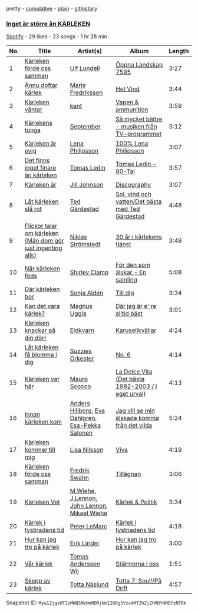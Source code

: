 pretty - [cumulative](/playlists/cumulative/2PMlGn5a2jxukdhCYQyQvG.md) - [plain](/playlists/plain/2PMlGn5a2jxukdhCYQyQvG) - [githistory](https://github.githistory.xyz/mackorone/spotify-playlist-archive/blob/main/playlists/plain/2PMlGn5a2jxukdhCYQyQvG)

### [Inget är större än KÄRLEKEN](https://open.spotify.com/playlist/2PMlGn5a2jxukdhCYQyQvG)

> 

[Spotify](https://open.spotify.com/user/spotify) - 29 likes - 23 songs - 1 hr 28 min

| No. | Title | Artist(s) | Album | Length |
|---|---|---|---|---|
| 1 | [Kärleken förde oss samman](https://open.spotify.com/track/5qXlOxhdaMNnSfuciYmIWK) | [Ulf Lundell](https://open.spotify.com/artist/5kFHS4mQd9W0r7qDp8ec9A) | [Öppna Landskap 7595](https://open.spotify.com/album/7aB0bPRv2elnc0Ou1whaty) | 3:27 |
| 2 | [Ännu doftar kärlek](https://open.spotify.com/track/2cvgUpzXjHLtoE6P8SccL6) | [Marie Fredriksson](https://open.spotify.com/artist/4YkPXMsmFf3K2XFHPddqFU) | [Het Vind](https://open.spotify.com/album/3FSeVAROTnxA1143QnIrHR) | 3:44 |
| 3 | [Kärleken väntar](https://open.spotify.com/track/6jvqpOz4CrGUIk7d5iaI7i) | [kent](https://open.spotify.com/artist/4KXp3xtaz1wWXnu5u34eVX) | [Vapen & ammunition](https://open.spotify.com/album/2DGzTm2R2v3G0IjnxXtP3Y) | 3:59 |
| 4 | [Kärlekens tunga](https://open.spotify.com/track/2CaHPISDeB7ub0V71igOs0) | [September](https://open.spotify.com/artist/6VX2R9L0O0d6qPvqGuIH7b) | [Så mycket bättre \- musiken från TV\-programmet](https://open.spotify.com/album/5bxPcPCCnLnsdAi27KZMO8) | 3:12 |
| 5 | [Kärleken är evig](https://open.spotify.com/track/6O0DtbGGeDMBSGBDhFCxrG) | [Lena Philipsson](https://open.spotify.com/artist/7rZYHhxGKbe1XepzlpDlKm) | [100% Lena Philipsson](https://open.spotify.com/album/0Uii6Rh3iHnzyz0HIXcRue) | 3:07 |
| 6 | [Det finns inget finare än kärleken](https://open.spotify.com/track/1Qid5jX73gnIxx7RmRxDiq) | [Tomas Ledin](https://open.spotify.com/artist/518rTAIFPwQjLUSi4Pdzzn) | [Tomas Ledin \- 80\-Tal](https://open.spotify.com/album/0YdkVmcOnLjq178i8I2RzK) | 3:57 |
| 7 | [Kärleken är](https://open.spotify.com/track/3JhvBSXoWXJnKGzCmPlaxV) | [Jill Johnson](https://open.spotify.com/artist/2aaGbpl5Y2ykZsNFZM6ofw) | [Discography](https://open.spotify.com/album/2HkYSJxNf8FLikNbc08uFB) | 3:07 |
| 8 | [Låt kärleken slå rot](https://open.spotify.com/track/2FuazTK4ewgx5QytkCjotZ) | [Ted Gärdestad](https://open.spotify.com/artist/6zpub6jbY6CdrcqQsDq8P4) | [Sol, vind och vatten/Det bästa med Ted Gärdestad](https://open.spotify.com/album/5nFegfmG4jQHvYVX0Mgr2A) | 4:48 |
| 9 | [Flickor talar om kärleken \(Män dom gör just ingenting alls\)](https://open.spotify.com/track/5TH3Ce4KIBNhsJ0ivYtI8Y) | [Niklas Strömstedt](https://open.spotify.com/artist/3nEiRzdQNmkUgoknNt9IRu) | [30 år i kärlekens tjänst](https://open.spotify.com/album/3BV8m4wlM1r0KTcYzTKBdY) | 3:49 |
| 10 | [När kärleken föds](https://open.spotify.com/track/7sro3mszYy7jOUQRXPaFnV) | [Shirley Clamp](https://open.spotify.com/artist/09AdawDC7B5zcphs18nRB7) | [För den som älskar \- En samling](https://open.spotify.com/album/4rvN0YQiXEunShsrdJCfrv) | 5:08 |
| 11 | [Där kärleken bor](https://open.spotify.com/track/0bBnjEQLVnnYYOkUissTgY) | [Sonja Aldén](https://open.spotify.com/artist/3XyHsKlvXenLURpECPEQOJ) | [Till dig](https://open.spotify.com/album/7ens1nd6FrbqGdyVGFkmVV) | 3:34 |
| 12 | [Kan det vara kärlek?](https://open.spotify.com/track/6ls0wAza0bSqu86g4g2rX2) | [Magnus Uggla](https://open.spotify.com/artist/30j6YCWLSp59jLF7yIYZWq) | [Där jag är e' re alltid bäst](https://open.spotify.com/album/1w6BUXRzFVMCW1YPvpDKNE) | 3:01 |
| 13 | [Kärleken knackar på din dörr](https://open.spotify.com/track/7tYXm0UqcMXNlGEsyd3J5D) | [Eldkvarn](https://open.spotify.com/artist/6TLywjDgcz3M1rTrX7ht5k) | [Karusellkvällar](https://open.spotify.com/album/62NPjfTQIWJElWV9cqFx8c) | 4:24 |
| 14 | [Låt kärleken få blomma i dig](https://open.spotify.com/track/3d4Lk0hRjHiWM9oIAcrvLC) | [Suzzies Orkester](https://open.spotify.com/artist/1YqNwBtZfItNvcpXzLbX4M) | [No\. 6](https://open.spotify.com/album/75pH0Zvrx0ZwxkLPFAlzjF) | 4:14 |
| 15 | [Kärleken var här](https://open.spotify.com/track/4fQoN0IhJT7NeChfQCX10k) | [Mauro Scocco](https://open.spotify.com/artist/0qC4DawW3xCirhuq5cvaKV) | [La Dolce Vita \(Det bästa 1982\-2003 / I eget urval\)](https://open.spotify.com/album/2NGxRightYBo8RnHOcwB4z) | 4:13 |
| 16 | [Innan kärleken kom](https://open.spotify.com/track/3D8k8emHwhx1RycGGXlmRl) | [Anders Hillborg](https://open.spotify.com/artist/6FJvb2eSpRIXvmvp1aAw7y), [Eva Dahlgren](https://open.spotify.com/artist/7IK2JpZglDYTrso4ILEKE0), [Esa\-Pekka Salonen](https://open.spotify.com/artist/3ilNZUdmNZ2nUcuAOIpsQl) | [Jag vill se min älskade komma från det vilda](https://open.spotify.com/album/7CLwbwJZeQNgg5rNfBoblI) | 5:24 |
| 17 | [Kärleken kommer till mig](https://open.spotify.com/track/291cB8keJoovslNnLnf7ar) | [Lisa Nilsson](https://open.spotify.com/artist/68QvqbdqwqqjW39YpUJHdG) | [Viva](https://open.spotify.com/album/3ghiuEEqgvNIbkfglzpGlR) | 4:19 |
| 18 | [Kärleken förde oss samman](https://open.spotify.com/track/09hVKZy6krYSKeuPeAcQUl) | [Fredrik Swahn](https://open.spotify.com/artist/7iUozbj4mpGiS8efljAJMi) | [Tillägnan](https://open.spotify.com/album/5m9ILNgpFxvzLmAj4LKm7g) | 3:06 |
| 19 | [Kärleken Vet](https://open.spotify.com/track/2kpmQKlGQVm2TieZX5uESD) | [M.Wiehe](https://open.spotify.com/artist/0cPf4fZAZWAuBiSRHvG5vw), [J.Lennon](https://open.spotify.com/artist/0L5BT6lEcMKHfHd71pDRuG), [John Lennon](https://open.spotify.com/artist/4x1nvY2FN8jxqAFA0DA02H), [Mikael Wiehe](https://open.spotify.com/artist/3VOOmK7ZqJNgOPN1hopJuL) | [Kärlek & Politik](https://open.spotify.com/album/004eLpAYrYXTp9DKaTahaO) | 3:34 |
| 20 | [Kärlek i tystnadens tid](https://open.spotify.com/track/00BGuaCoOjX73GTzRHohBV) | [Peter LeMarc](https://open.spotify.com/artist/4VKbol7eCoEJUemlKvE3Ve) | [Kärlek i tystnadens tid](https://open.spotify.com/album/1qMMT4jrm6cysve9Ekx9Pc) | 4:18 |
| 21 | [Hur kan jag tro på kärlek](https://open.spotify.com/track/6LHiWj1UWJqDpCOrOdqlmz) | [Erik Linder](https://open.spotify.com/artist/2izs0rOq0gbFr94IBvkH43) | [Hur kan jag tro på kärlek](https://open.spotify.com/album/4AvlySrJNiuWoLTAdmCgIv) | 3:00 |
| 22 | [Vår kärlek](https://open.spotify.com/track/7knrIkdroV8De0YFaLEXyO) | [Tomas Andersson Wij](https://open.spotify.com/artist/2j8XNrT8TQH4JMeyEMJYfL) | [Stjärnorna i oss](https://open.spotify.com/album/3Y4rgJpTx96M0D741TuZ5d) | 1:51 |
| 23 | [Skepp av kärlek](https://open.spotify.com/track/5FQAcL4impVeJyC37QbdZp) | [Totta Näslund](https://open.spotify.com/artist/09J3FFqSQVVQlrakhizg9v) | [Totta 7: Soul!/På Drift](https://open.spotify.com/album/5ljn6N5m53yEkK4yxGIYtX) | 4:57 |

Snapshot ID: `Myw1ZjgzOTIzMWQ5MzNmMDRjNmI2ODg5Yzc4MTZhZjZhMDY4MDYzNTRk`
